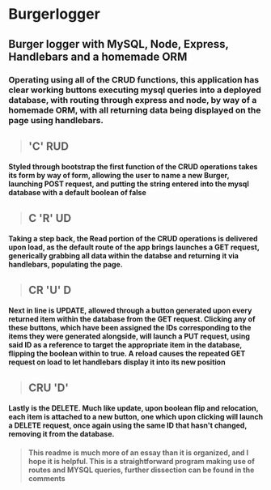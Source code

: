 # Burgerlogger
## Burger logger with MySQL, Node, Express, Handlebars and a homemade ORM

### Operating using all of the CRUD functions, this application has clear working buttons executing mysql queries into a deployed database, with routing through express and node, by way of a homemade ORM, with all returning data being displayed on the page using handlebars.

>## 'C' RUD
#### Styled through bootstrap the first function of the CRUD operations takes its form by way of form, allowing the user to name a new Burger, launching POST request, and putting the string entered into the mysql database with a default boolean of false

>## C 'R' UD
#### Taking a step back, the Read portion of the CRUD operations is delivered upon load, as the default route of the app brings launches a GET request, generically grabbing all data within the databse and returning it via handlebars, populating the page.

>## CR 'U' D
#### Next in line is UPDATE, allowed through a button generated upon every returned item within the database from the GET request. Clicking any of these buttons, which have been assigned the IDs corresponding to the items they were generated alongside, will launch a PUT request, using said ID as a reference to target the appropriate item in the database, flipping the boolean within to true. A reload causes the repeated GET request on load to let handlebars display it into its new position

>## CRU 'D'
#### Lastly is the DELETE. Much like update, upon boolean flip and relocation, each item is attached to a new button, one which upon clicking will launch a DELETE request, once again using the same ID that hasn't changed, removing it from the database.

>#### This readme is much more of an essay than it is organized, and I hope it is helpful. This is a straightforward program making use of routes and MYSQL queries, further dissection can be found in the comments
